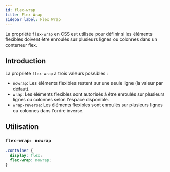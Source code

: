 ```yaml
---
id: flex-wrap
title: Flex Wrap
sidebar_label: Flex Wrap
---
```


La propriété `flex-wrap` en CSS est utilisée pour définir si les éléments flexibles doivent être enroulés sur plusieurs lignes ou colonnes dans un conteneur flex.

## Introduction

La propriété `flex-wrap` a trois valeurs possibles :

- `nowrap`: Les éléments flexibles restent sur une seule ligne (la valeur par défaut).
- `wrap`: Les éléments flexibles sont autorisés à être enroulés sur plusieurs lignes ou colonnes selon l'espace disponible.
- `wrap-reverse`: Les éléments flexibles sont enroulés sur plusieurs lignes ou colonnes dans l'ordre inverse.

## Utilisation

### `flex-wrap: nowrap`

```css
.container {
  display: flex;
  flex-wrap: nowrap;
}
